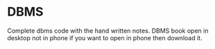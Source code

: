 # DBMS
Complete dbms code with the hand written notes. 
DBMS book open in desktop not in phone if you want to open in phone then download it.
